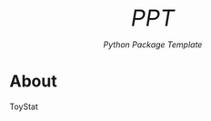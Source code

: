 <p align="center" style="font-size:40px; margin:0px 10px 0px 10px">
    <em>PPT</em>
</p>
<p align="center">
    <em>Python Package Template
</em>
</p>

[//]: # (<div align="center">)

[//]: # (  <a href="https://github.com/shenxiangzhuang/pysesd/actions/workflows/test.yaml" target="_blank">)

[//]: # (      <img src="https://github.com/shenxiangzhuang/pysesd/actions/workflows/test.yaml/badge.svg?event=pull_request" alt="Test">)

[//]: # (  </a>)

[//]: # ()
[//]: # (  <a href="https://github.com/shenxiangzhuang/pysesd">)

[//]: # (  <img alt="Documentation" src="https://github.com/shenxiangzhuang/pysesd/actions/workflows/build_docs.yaml/badge.svg"/>)

[//]: # (  </a>)

[//]: # ()
[//]: # (  <a href="#">)

[//]: # (  <img src="https://img.shields.io/badge/Python-3.8, 3.9, 3.10, 3.11-blue">)

[//]: # (  </a>)

[//]: # ()
[//]: # (  <a href="https://pypi.org/project/pysesd" target="_blank">)

[//]: # (      <img src="https://badge.fury.io/py/pysesd.svg" alt="PyPI Package">)

[//]: # (  </a>)

[//]: # (  <a href="https://codecov.io/gh/shenxiangzhuang/pysesd" target="_blank">)

[//]: # (      <img src="https://codecov.io/gh/shenxiangzhuang/pysesd/branch/master/graph/badge.svg" alt="Coverage">)

[//]: # (  </a>)

[//]: # ()
[//]: # (</div>)

# About
ToyStat
